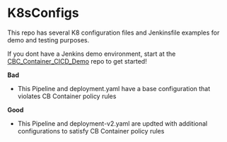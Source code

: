 # K8sConfigs
This repo has several K8 configuration files and Jenkinsfile examples for demo and testing purposes.

If you dont have a Jenkins demo environment,  start at the [CBC_Container_CICD_Demo](https://github.com/ncomeau/CBC_Container_CICD_Demo) repo to get started!

**Bad**
  - This Pipeline and deployment.yaml have a base configuration that violates CB Container policy rules

**Good**
  - This Pipeline and deployment-v2.yaml are updted with additional configurations to satisfy CB Container policy rules
